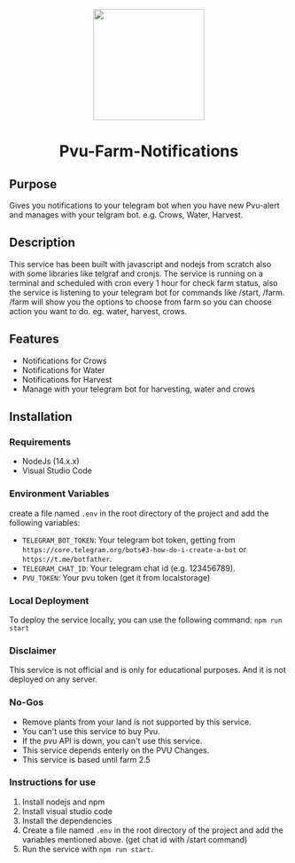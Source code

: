 <div align="center">
    <img width="200" height="200"
      src="https://cdn.discordapp.com/attachments/880176467747680347/894393414701940816/910dd500f81e17ac76326a87b6580545.png">
  
  <h1>Pvu-Farm-Notifications</h1>
</div>

## Purpose
Gives you notifications to your telegram bot when you have new Pvu-alert and manages with your telgram bot.
e.g. Crows, Water, Harvest.
## Description
This service has been built with javascript and nodejs from scratch also with some libraries like telgraf and cronjs.
The service is running on a terminal and scheduled with cron every 1 hour for check farm status, also the service is listening to your telegram bot for commands like /start, /farm.
/farm will show you the options to choose from farm so you can choose action you want to do. eg. water, harvest, crows.
## Features
- Notifications for Crows
- Notifications for Water
- Notifications for Harvest
- Manage with your telegram bot for harvesting, water and crows

## Installation
### Requirements
- NodeJs (14.x.x)
- Visual Studio Code

### Environment Variables
create a file named `.env` in the root directory of the project and add the following variables:
- `TELEGRAM_BOT_TOKEN`: Your telegram bot token, getting from `https://core.telegram.org/bots#3-how-do-i-create-a-bot` or `https://t.me/botfather`.
- `TELEGRAM_CHAT_ID`: Your telegram chat id (e.g. 123456789).
- `PVU_TOKEN`: Your pvu token (get it from localstorage) 

### Local Deployment
To deploy the service locally, you can use the following command:
    `npm run start`
### Disclaimer
This service is not official and is only for educational purposes. And it is not deployed on any server.

### No-Gos
* Remove plants from your land is not supported by this service.
* You can't use this service to buy Pvu.
* If the pvu API is down, you can't use this service.
* This service depends enterly on the PVU Changes.
* This service is based until farm 2.5

### Instructions for use
1. Install nodejs and npm
2. Install visual studio code
3. Install the dependencies
4. Create a file named `.env` in the root directory of the project and add the variables mentioned above. (get chat id with /start command)
5. Run the service with `npm run start`.
